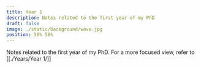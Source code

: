 ```yaml
---
title: Year 1
description: Notes related to the first year of my PhD
draft: false
image: ./static/background/wave.jpg
position: 50% 50%
---
```


Notes related to the first year of my PhD.
For a more focused view, refer to [[./Years/Year 1/]]

